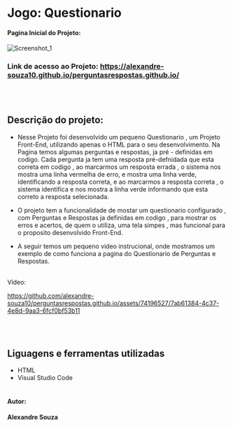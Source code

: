 <h1 align="left"> Jogo: Questionario</h1>

#### Pagina Inicial do Projeto:
![Screenshot_1](https://github.com/alexandre-souza10/perguntasrespostas.github.io/assets/74196527/9824784f-0deb-4eaf-92e1-886e42eaaa2d)

### Link de acesso ao Projeto: https://alexandre-souza10.github.io/perguntasrespostas.github.io/
<br></br>
## Descrição do projeto:
- Nesse Projeto foi desenvolvido um pequeno Questionario , um Projeto Front-End, utilizando apenas o HTML para o seu desenvolvimento. Na Pagina temos algumas perguntas e respostas,
ja pré - definidas em codigo. Cada pergunta ja tem uma resposta pré-defnidada que esta correta em codigo , ao marcarmos um resposta errada , o sistema nos mostra uma linha vermelha de erro, 
e mostra uma linha verde, identificando a resposta correta, e ao marcarmos a resposta correta , o sistema identifica e nos mostra a linha verde informando que esta correto a resposta selecionada.

- O projeto tem a funcionalidade de mostar um questionario configurado , com Perguntas e Respostas ja definidas em codigo , para mostrar os erros e acertos, de quem o utiliza, uma tela simpes , mas funcional
para o proposito desenvolvido Front-End.

- A seguir temos um pequeno video instrucional, onde mostramos um exemplo de como funciona a pagina do Questionario de Perguntas e Respostas.
<br></br>

Video:

https://github.com/alexandre-souza10/perguntasrespostas.github.io/assets/74196527/7ab61384-4c37-4e8d-9aa3-6fcf0bf53b11

<br></br>
## Liguagens e ferramentas utilizadas
- HTML
- Visual Studio Code
<br></br>

#### Autor: 
**Alexandre Souza**

